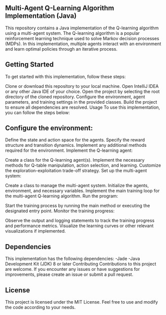 ## Multi-Agent Q-Learning Algorithm Implementation (Java)
This repository contains a Java implementation of the Q-learning algorithm using a multi-agent system. The Q-learning algorithm is a popular reinforcement learning technique used to solve Markov decision processes (MDPs). In this implementation, multiple agents interact with an environment and learn optimal policies through an iterative process.

## Getting Started
To get started with this implementation, follow these steps:

Clone or download this repository to your local machine.
Open IntelliJ IDEA or any other Java IDE of your choice.
Open the project by selecting the root directory of the cloned repository.
Configure the environment, agent parameters, and training settings in the provided classes.
Build the project to ensure all dependencies are resolved.
Usage
To use this implementation, you can follow the steps below:

## Configure the environment:

Define the state and action space for the agents.
Specify the reward structure and transition dynamics.
Implement any additional methods required for the environment.
Implement the Q-learning agent:

Create a class for the Q-learning agent(s).
Implement the necessary methods for Q-table manipulation, action selection, and learning.
Customize the exploration-exploitation trade-off strategy.
Set up the multi-agent system:

Create a class to manage the multi-agent system.
Initialize the agents, environment, and necessary variables.
Implement the main training loop for the multi-agent Q-learning algorithm.
Run the program:

Start the training process by running the main method or executing the designated entry point.
Monitor the training progress:

Observe the output and logging statements to track the training progress and performance metrics.
Visualize the learning curves or other relevant visualizations if implemented.
## Dependencies
This implementation has the following dependencies:
-Jade
-Java Development Kit (JDK) 8 or later
Contributing
Contributions to this project are welcome. If you encounter any issues or have suggestions for improvements, please create an issue or submit a pull request.

## License
This project is licensed under the MIT License. Feel free to use and modify the code according to your needs.
